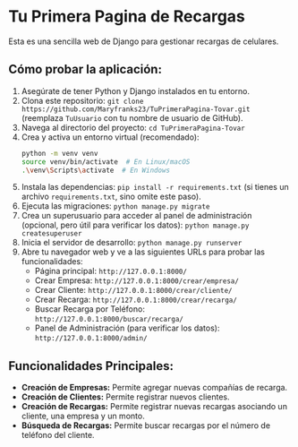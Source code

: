 # Tu Primera Pagina de Recargas

Esta es una sencilla web de Django para gestionar recargas de celulares.

## Cómo probar la aplicación:

1.  Asegúrate de tener Python y Django instalados en tu entorno.
2.  Clona este repositorio: `git clone https://github.com/Maryfranks23/TuPrimeraPagina-Tovar.git` (reemplaza `TuUsuario` con tu nombre de usuario de GitHub).
3.  Navega al directorio del proyecto: `cd TuPrimeraPagina-Tovar`
4.  Crea y activa un entorno virtual (recomendado):
    ```bash
    python -m venv venv
    source venv/bin/activate  # En Linux/macOS
    .\venv\Scripts\activate  # En Windows
    ```
5.  Instala las dependencias: `pip install -r requirements.txt` (si tienes un archivo `requirements.txt`, sino omite este paso).
6.  Ejecuta las migraciones: `python manage.py migrate`
7.  Crea un superusuario para acceder al panel de administración (opcional, pero útil para verificar los datos): `python manage.py createsuperuser`
8.  Inicia el servidor de desarrollo: `python manage.py runserver`
9.  Abre tu navegador web y ve a las siguientes URLs para probar las funcionalidades:
    * Página principal: `http://127.0.0.1:8000/`
    * Crear Empresa: `http://127.0.0.1:8000/crear/empresa/`
    * Crear Cliente: `http://127.0.0.1:8000/crear/cliente/`
    * Crear Recarga: `http://127.0.0.1:8000/crear/recarga/`
    * Buscar Recarga por Teléfono: `http://127.0.0.1:8000/buscar/recarga/`
    * Panel de Administración (para verificar los datos): `http://127.0.0.1:8000/admin/`

## Funcionalidades Principales:

* **Creación de Empresas:** Permite agregar nuevas compañías de recarga.
* **Creación de Clientes:** Permite registrar nuevos clientes.
* **Creación de Recargas:** Permite registrar nuevas recargas asociando un cliente, una empresa y un monto.
* **Búsqueda de Recargas:** Permite buscar recargas por el número de teléfono del cliente.